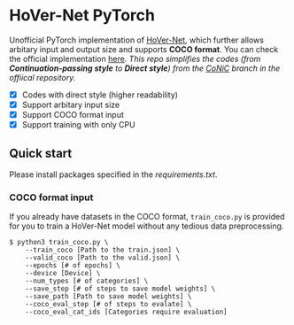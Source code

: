 # HoVer-Net PyTorch
Unofficial PyTorch implementation of [HoVer-Net](https://arxiv.org/abs/1812.06499), which further allows arbitary input and output size and supports **COCO format**. You can check the official implementation [here](https://github.com/vqdang/hover_net). *This repo simplifies the codes (from **Continuation-passing style** to **Direct style**) from the [CoNiC](https://github.com/vqdang/hover_net/tree/conic) branch in the offiical repository.*

- [x] Codes with direct style (higher readability)
- [x] Support arbitary input size
- [x] Support COCO format input
- [x] Support training with only CPU

## Quick start
Please install packages specified in the *requirements.txt*.

### COCO format input
If you already have datasets in the COCO format, `train_coco.py` is provided for you to train a HoVer-Net model without any tedious data preprocessing.
```script
$ python3 train_coco.py \
    --train_coco [Path to the train.json] \
    --valid_coco [Path to the valid.json] \
    --epochs [# of epochs] \
    --device [Device] \
    --num_types [# of categories] \
    --save_step [# of steps to save model weights] \
    --save_path [Path to save model weights] \
    --coco_eval_step [# of steps to evalate] \
    --coco_eval_cat_ids [Categories require evaluation]
```
